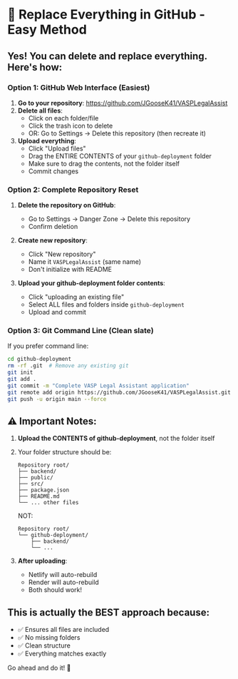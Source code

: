 # 🔄 Replace Everything in GitHub - Easy Method

## Yes! You can delete and replace everything. Here's how:

### Option 1: GitHub Web Interface (Easiest)

1. **Go to your repository**: https://github.com/JGooseK41/VASPLegalAssist
2. **Delete all files**:
   - Click on each folder/file
   - Click the trash icon to delete
   - OR: Go to Settings → Delete this repository (then recreate it)
3. **Upload everything**:
   - Click "Upload files"
   - Drag the ENTIRE CONTENTS of your `github-deployment` folder
   - Make sure to drag the contents, not the folder itself
   - Commit changes

### Option 2: Complete Repository Reset

1. **Delete the repository on GitHub**:
   - Go to Settings → Danger Zone → Delete this repository
   - Confirm deletion

2. **Create new repository**:
   - Click "New repository"
   - Name it `VASPLegalAssist` (same name)
   - Don't initialize with README

3. **Upload your github-deployment folder contents**:
   - Click "uploading an existing file"
   - Select ALL files and folders inside `github-deployment`
   - Upload and commit

### Option 3: Git Command Line (Clean slate)

If you prefer command line:
```bash
cd github-deployment
rm -rf .git  # Remove any existing git
git init
git add .
git commit -m "Complete VASP Legal Assistant application"
git remote add origin https://github.com/JGooseK41/VASPLegalAssist.git
git push -u origin main --force
```

## ⚠️ Important Notes:

1. **Upload the CONTENTS of github-deployment**, not the folder itself
2. Your folder structure should be:
   ```
   Repository root/
   ├── backend/
   ├── public/
   ├── src/
   ├── package.json
   ├── README.md
   └── ... other files
   ```
   
   NOT:
   ```
   Repository root/
   └── github-deployment/
       ├── backend/
       └── ...
   ```

3. **After uploading**:
   - Netlify will auto-rebuild
   - Render will auto-rebuild
   - Both should work!

## This is actually the BEST approach because:
- ✅ Ensures all files are included
- ✅ No missing folders
- ✅ Clean structure
- ✅ Everything matches exactly

Go ahead and do it! 🚀